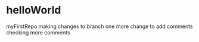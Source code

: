 # helloWorld
myFirstRepo
making changes to branch
one more change to add comments
checking more comments
